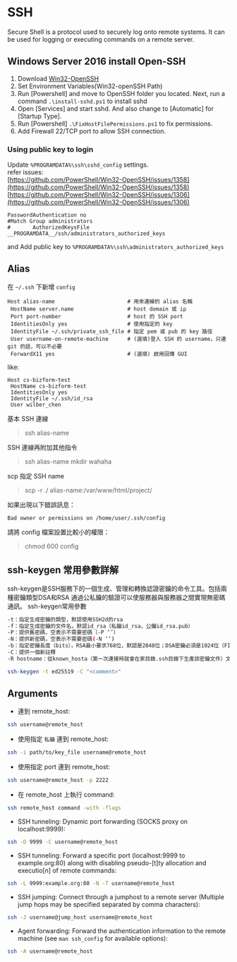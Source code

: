 # SSH

Secure Shell is a protocol used to securely log onto remote systems. It can be used for logging or executing commands on a remote server.

## Windows Server 2016 install Open-SSH

1. Download [Win32-OpenSSH](https://github.com/PowerShell/Win32-OpenSSH/releases)
2. Set Environment Variables\(Win32-openSSH Path\)
3. Run \[Powershell\] and move to OpenSSH folder you located. Next, run a command `.\install-sshd.ps1` to install sshd
4. Open \[Services\] and start sshd. And also change to \[Automatic\] for \[Startup Type\].
5. Run \[Powershell\] `.\FixHostFilePermissions.ps1` to fix permissions.
6. Add Firewall 22/TCP port to allow SSH connection.

### Using public key to login

Update `%PROGRAMDATA%\ssh\sshd_config` settings.  
refer issues:  
[https://github.com/PowerShell/Win32-OpenSSH/issues/1358](https://github.com/PowerShell/Win32-OpenSSH/issues/1358)  
[https://github.com/PowerShell/Win32-OpenSSH/issues/1306](https://github.com/PowerShell/Win32-OpenSSH/issues/1306)

```text
PasswordAuthentication no
#Match Group administrators
#       AuthorizedKeysFile __PROGRAMDATA__/ssh/administrators_authorized_keys
```

and Add public key to `%PROGRAMDATA%\ssh\administrators_authorized_keys`

## Alias

在 `~/.ssh` 下新增 `config`

```text
Host alias-name                       # 用來連線的 alias 名稱
 HostName server.name                 # host domain 或 ip
 Port port-number                     # host 的 SSH port
 IdentitiesOnly yes                   # 使用指定的 key
 IdentityFile ~/.ssh/private_ssh_file # 指定 pem 或 pub 的 key 路徑
 User username-on-remote-machine      # (選填)登入 SSH 的 username，只連 git 的話，可以不必要
 ForwardX11 yes                       # (選填) 啟用回傳 GUI
```

like:

```text
Host cs-bizform-test
 HostName cs-bizform-test
 IdentitiesOnly yes
 IdentityFile ~/.ssh/id_rsa
 User wilber_chen
```

基本 SSH 連線

> ssh alias-name

SSH 連線再附加其他指令

> ssh alias-name mkdir wahaha

scp 指定 SSH name

> scp -r ./ alias-name:/var/www/html/project/

如果出現以下錯誤訊息：

`Bad owner or permissions on /home/user/.ssh/config`

請將 config 檔案設置比較小的權限：

> chmod 600 config

## ssh-keygen 常用參數詳解

ssh-keygen是SSH服務下的一個生成、管理和轉換認證密鑰的命令工具。包括兩種密鑰類型DSA和RSA 通過公私鑰的驗證可以使服務器與服務器之間實現無密碼通訊。 ssh-keygen常用參數

```bash
-t：指定生成密鑰的類型，默認使用SSH2d的rsa
-f：指定生成密鑰的文件名，默認id_rsa（私鑰id_rsa，公鑰id_rsa.pub）
-P：提供舊密碼，空表示不需要密碼（-P ‘’）
-N：提供新密碼，空表示不需要密碼(-N ‘’)
-b：指定密鑰長度（bits），RSA最小要求768位，默認是2048位；DSA密鑰必須是1024位（FIPS 1862標準規定）
-C：提供一個新註釋
-R hostname：從known_hosta（第一次連接時就會在家目錄.ssh目錄下生產該密鑰文件）文件中刪除所有屬於hostname的密鑰
```

```bash
ssh-keygen -t ed25519 -C "<comment>"
```

## Arguments

* 連到 remote\_host:

```bash
ssh username@remote_host
```

* 使用指定 `私鑰` 連到 remote\_host:

```bash
ssh -i path/to/key_file username@remote_host
```

* 使用指定 port 連到 remote\_host:

```bash
ssh username@remote_host -p 2222
```

* 在 remote\_host 上執行 command:

```bash
ssh remote_host command -with -flags
```

* SSH tunneling: Dynamic port forwarding \(SOCKS proxy on localhost:9999\):

```bash
ssh -D 9999 -C username@remote_host
```

* SSH tunneling: Forward a specific port \(localhost:9999 to example.org:80\) along with disabling pseudo-\[t\]ty allocation and executio\[n\] of remote commands:

```bash
ssh -L 9999:example.org:80 -N -T username@remote_host
```

* SSH jumping: Connect through a jumphost to a remote server \(Multiple jump hops may be specified separated by comma characters\):

```bash
ssh -J username@jump_host username@remote_host
```

* Agent forwarding: Forward the authentication information to the remote machine \(see `man ssh_config` for available options\):

```bash
ssh -A username@remote_host
```

